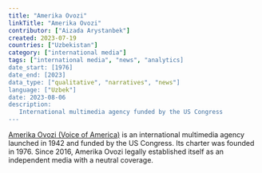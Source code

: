 ```yaml
---
title: "Amerika Ovozi"
linkTitle: "Amerika Ovozi"
contributor: ["Aizada Arystanbek"]
created: 2023-07-19
countries: ["Uzbekistan"]
category: ["international media"]
tags: ["international media", "news", "analytics]
date_start: [1976]
date_end: [2023]
data_type: ["qualitative", "narratives", "news"]
language: ["Uzbek"]
date: 2023-08-06
description:
   International multimedia agency funded by the US Congress
---
```


[Amerika Ovozi (Voice of America)](https://www.amerikaovozi.com/) is an international multimedia agency launched in 1942 and funded by the US Congress. Its charter was founded in 1976. Since 2016, Amerika Ovozi legally established itself as an independent media with a neutral coverage.
